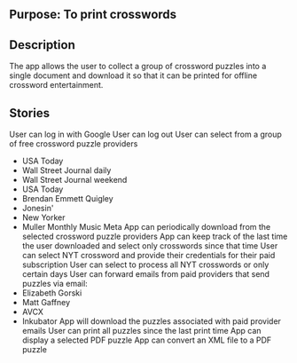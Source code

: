 ## Purpose: To print crosswords

## Description

The app allows the user to collect a group of crossword puzzles into a single document and download it so that it can be printed for offline crossword entertainment.

## Stories

User can log in with Google
User can log out
User can select from a group of free crossword puzzle providers
* USA Today
* Wall Street Journal daily
* Wall Street Journal weekend
* USA Today
* Brendan Emmett Quigley
* Jonesin'
* New Yorker
* Muller Monthly Music Meta
App can periodically download from the selected crossword puzzle providers
App can keep track of the last time the user downloaded and select only crosswords since that time
User can select NYT crossword and provide their credentials for their paid subscription
User can select to process all NYT crosswords or only certain days
User can forward emails from paid providers that send puzzles via email:
* Elizabeth Gorski
* Matt Gaffney
* AVCX
* Inkubator
App will download the puzzles associated with paid provider emails
User can print all puzzles since the last print time
App can display a selected PDF puzzle
App can convert an XML file to a PDF puzzle
